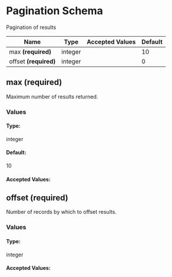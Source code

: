 

# Pagination Schema

Pagination of results


| Name | Type | Accepted Values | Default |
|------|------|--------|---------|
| max **(required)**| integer| | 10 |
| offset **(required)**| integer| | 0 |


## max **(required)**

Maximum number of results returned.

### Values

#### Type:
integer
#### Default:
10


#### Accepted Values:


## offset **(required)**

Number of records by which to offset results.

### Values

#### Type:
integer


#### Accepted Values:



